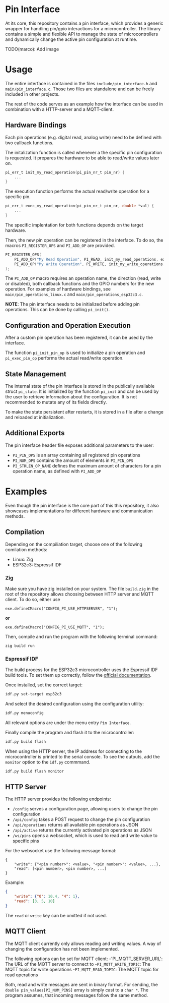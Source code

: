 # Pin Interface

At its core, this repository contains a pin interface, which provides a generic wrapper for handling pin/gpio interactions for a microcontroller.
The library contains a simple and flexible API to manage the state of microcontrollers and dynamically change the active pin configuration at runtime.

TODO(marco): Add image

# Usage

The entire interface is contained in the files `include/pin_interface.h` and `main/pin_interface.c`.
Those two files are standalone and can be freely included in other projects.

The rest of the code serves as an example how the interface can be used in combination with a HTTP-server and a MQTT-client.

## Hardware Bindings

Each pin operations (e.g. digital read, analog write) need to be defined with two callback functions.

The initalization function is called whenever a the specific pin configuration is requested.
It prepares the hardware to be able to read/write values later on.

```c
pi_err_t init_my_read_operation(pi_pin_nr_t pin_nr) {
    ...
}
```

The execution function performs the actual read/write operation for a specific pin.

```c
pi_err_t exec_my_read_operation(pi_pin_nr_t pin_nr, double *val) {
    ...
}
```

The specific implentation for both functions depends on the target hardware.

Then, the new pin operation can be registered in the interface.
To do so, the macros `PI_REGISTER_OPS` and `PI_ADD_OP` are provided.

```c
PI_REGISTER_OPS(
    PI_ADD_OP("My Read Operation", PI_READ, init_my_read_operations, exec_my_read_operation, PI_ALLOWED_PINS(0,1,7,8,9,10,18,19)),
    PI_ADD_OP("My Write Operation", PI_WRITE, init_my_write_operations, exec_my_write_operation, PI_ALLOWED_PINS(6, 17))
);
```

The `PI_ADD_OP` macro requires an operation name, the direction (read, write or disabled), both callback functions and the GPIO numbers for the new operation.
For examples of hardware bindings, see `main/pin_operations_linux.c` and `main/pin_operations_esp32c3.c`.

**NOTE**: The pin interface needs to be initialized before adding pin operations.
This can be done by calling `pi_init()`.

## Configuration and Operation Execution

After a custom pin operation has been registered, it can be used by the interface.

The function `pi_init_pin_op` is used to initialize a pin operation and `pi_exec_pin_op` performs the actual read/write operation.

## State Management

The internal state of the pin interface is stored in the publically available struct `pi_state`.
It is initialized by the function `pi_init` and can be used by the user to retrieve information about the configuration.
It is not recommended to mutate any of its fields directly.

To make the state persistent after restarts, it is stored in a file after a change and reloaded at initialization.

## Additional Exports

The pin interface header file exposes additional parameters to the user:
- `PI_PIN_OPS` is an array containing all registered pin operations
- `PI_NUM_OPS` contains the amount of elements in `PI_PIN_OPS`
- `PI_STRLEN_OP_NAME` defines the maximum amount of characters for a pin operation name, as defined with `PI_ADD_OP`

# Examples

Even though the pin interface is the core part of this this repository, it also showcases implementations for different hardware and communication methods.

## Compilation

Depending on the compiliation target, choose one of the following comilation methods:
- Linux: Zig
- ESP32c3: Espressif IDF

### Zig

Make sure you have zig installed on your system.
The file `build.zig` in the root of the repository allows choosing between HTTP server and MQTT client.
To do so, either use

```zig
exe.defineCMacro("CONFIG_PI_USE_HTTPSERVER", "1");
```
**or**

```zig
exe.defineCMacro("CONFIG_PI_USE_MQTT", "1");
```

Then, compile and run the program with the following terminal command:

```sh
zig build run
```

### Espressif IDF

The build process for the ESP32c3 microcontroller uses the Espressif IDF build tools.
To set them up correctly, follow the [official documentation](https://docs.espressif.com/projects/esp-idf/en/v5.1.2/esp32/get-started/index.html#installation).

Once installed, set the correct target:

```sh
idf.py set-target esp32c3
```

And select the desired configuration using the configuration utility:

```sh
idf.py menuconfig
```

All relevant options are under the menu entry `Pin Interface`.

Finally compile the program and flash it to the microcontroller:

```sh
idf.py build flash
```

When using the HTTP server, the IP address for connecting to the microcontroller is printed to the serial console.
To see the outputs, add the `monitor` option to the `idf.py` commmand.

```sh
idf.py build flash monitor
```

## HTTP Server

The HTTP server provides the following endpoints:
- `/config` serves a configuration page, allowing users to change the pin configuration
- `/api/config` takes a POST request to change the pin configuration
- `/api/operations` returns all available pin operations as JSON
- `/api/active` returns the currently activated pin operations as JSON
- `/ws/pins` opens a websocket, which is used to read and write value to specific pins

For the websocket use the following message format:

```
{
    "write": {"<pin number>": <value>, "<pin number>": <value>, ...},
    "read": [<pin number>, <pin number>, ...]
}
```

Example:

```json
{
    "write": {"0": 10.4, "4": 1},
    "read": [3, 5, 10]
}
```

The `read` or `write` key can be omitted if not used.

## MQTT Client

The MQTT client currently only allows reading and writing values.
A way of changing the configuration has not been implemented.

The following options can be set for MQTT client:
-'PI_MQTT_SERVER_URL': The URL of the MQTT server to connect to
-`PI_MQTT_WRITE_TOPIC`: The MQTT topic for write operations
-`PI_MQTT_READ_TOPIC`: The MQTT topic for read operations

Both, read and write messages are sent in binary format.
For sending, the `double pin_values[PI_NUM_PINS]` array is simply cast to a `char *`.
The program assumes, that incoming messages follow the same method.
